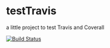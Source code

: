 testTravis
==========

a little project to test Travis and Coverall

[![Build Status](https://travis-ci.org/nharraud/testTravis.png)](https://travis-ci.org/nharraud/testTravis)
